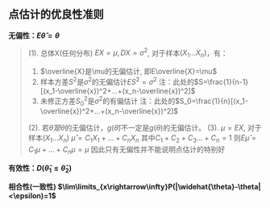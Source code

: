 ## 点估计的优良性准则
**无偏性：$E\widehat{\theta}=\theta$**
> (1). 总体X(任何分布) $EX=\mu, DX=\sigma^2$, 对于样本$(X_1...X_n)$，有：
> 1. $\overline{X}是\mu的无偏估计, 即E\overline{X}=\mu$
> 2. 样本方差$S^2$是$\sigma^2$的无偏估计$ES^2=\sigma^2$
> 注：此处的$S=\frac{1}{n-1}[(x_1-\overline{x})^2+...+(x_n-\overline{x})^2]$
> 3. 未修正方差$S_0^2$是$\sigma^2$的有偏估计
> 注：此处的$S_0=\frac{1}{n}[(x_1-\overline{x})^2+...+(x_n-\overline{x})^2]$
> 
> (2). 若$\widehat{\theta}是\theta$的无偏估计，$g(\widehat{\theta})$不一定是$g(\theta)$的无偏估计。
> (3). $\mu=EX$, 对于样本$(X_1...X_n)$
> $\widehat{\mu}=C_1X_1+...+C_nX_ n$
> 其中$C_1+C_2+C_3...+C_n=1$
> 则$E\widehat{\mu}=C_1\mu+...+C_n\mu=\mu$
> 因此只有无偏性并不能说明点估计的特别好

**有效性：$D(\widehat{\theta}_1\leq \widehat{\theta}_2)$**

**相合性(一致性) $\lim\limits_{x\rightarrow\infty}P(|\widehat{\theta}-\theta|<\epsilon)=1$**
